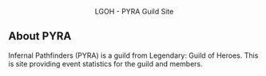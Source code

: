 <p align="center">LGOH - PYRA Guild Site</p>


## About PYRA

Infernal Pathfinders (PYRA) is a guild from Legendary: Guild of Heroes. This is site providing event statistics for the guild and members. 

